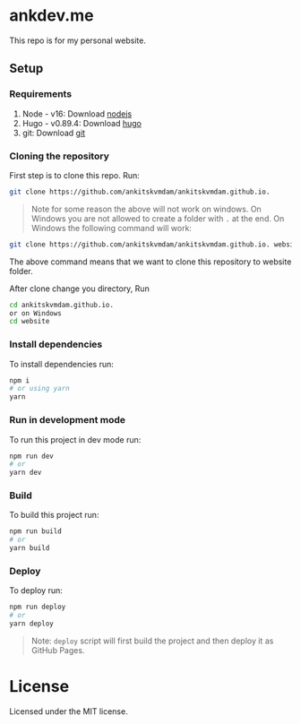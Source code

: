 # ankdev.me

This repo is for my personal website.

## Setup

### Requirements

1. Node - v16: Download [nodejs](https://nodejs.org/en/)
2. Hugo - v0.89.4: Download [hugo](https://gohugo.io/getting-started/installing/)
2. git: Download [git](https://git-scm.com/downloads)

### Cloning the repository

First step is to clone this repo. Run:

```bash
git clone https://github.com/ankitskvmdam/ankitskvmdam.github.io.
```

> Note for some reason the above will not work on windows. On Windows you are not allowed to create a folder with `.` at the end. On Windows the following command will work:

```bash
git clone https://github.com/ankitskvmdam/ankitskvmdam.github.io. website
```

The above command means that we want to clone this repository to website folder.

After clone change you directory, Run

```bash
cd ankitskvmdam.github.io.
or on Windows
cd website
```

### Install dependencies

To install dependencies run:

```bash
npm i
# or using yarn
yarn
```

### Run in development mode

To run this project in dev mode run:

```bash
npm run dev
# or
yarn dev
```

### Build

To build this project run:

```bash
npm run build
# or
yarn build
```
### Deploy

To deploy run:

```bash
npm run deploy
# or
yarn deploy
```

> Note: `deploy` script will first build the project and then deploy it as GitHub Pages.


# License
Licensed under the MIT license.